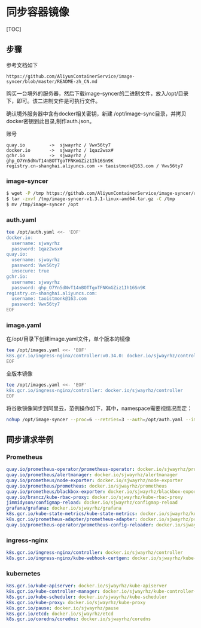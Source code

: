 # 同步容器镜像

[TOC]



## 步骤

参考文档如下

```
https://github.com/AliyunContainerService/image-syncer/blob/master/README-zh_CN.md
```

购买一台境外的服务器，然后下载image-syncer的二进制文件，放入/opt/目录下，即可。该二进制文件是可执行文件。

确认境外服务器中含有docker相关密钥，新建 /opt/image-sync目录，并拷贝docker密钥到此目录,制作auth.json。

账号

```
quay.io 		-> 	sjwayrhz / Vwv56ty7
docker.io		->  sjwayrhz / 1qaz2wsx#
gchr.io			->	sjwayrhz / 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
registry.cn-shanghai.aliyuncs.com -> taoistmonk@163.com	/ Vwv56ty7
```

### image-syncer

```bash
$ wget -P /tmp https://github.com/AliyunContainerService/image-syncer/releases/download/v1.3.1/image-syncer-v1.3.1-linux-amd64.tar.gz
$ tar -zxvf /tmp/image-syncer-v1.3.1-linux-amd64.tar.gz -C /tmp
$ mv /tmp/image-syncer /opt
```

### auth.yaml

```bash
tee /opt/auth.yaml <<- 'EOF'
docker.io:
  username: sjwayrhz
  password: 1qaz2wsx#
quay.io:
  username: sjwayrhz
  password: Vwv56ty7
  insecure: true
gchr.io:
  username: sjwayrhz
  password: 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
registry.cn-shanghai.aliyuncs.com:
  username: taoistmonk@163.com
  password: Vwv56ty7
EOF
```

### image.yaml

在/opt/目录下创建image.yaml文件，单个版本的镜像

```bash
tee /opt/images.yaml <<- 'EOF'
k8s.gcr.io/ingress-nginx/controller:v0.34.0: docker.io/sjwayrhz/controller
EOF
```

全版本镜像

```bash
tee /opt/images.yaml <<- 'EOF'
k8s.gcr.io/ingress-nginx/controller: docker.io/sjwayrhz/controller
EOF
```

将谷歌镜像同步到阿里云，范例操作如下，其中，namespace需要视情况而定：

```bash
nohup /opt/image-syncer --proc=6 --retries=3 --auth=/opt/auth.yaml --images=/opt/images.yaml &
```



## 同步请求举例

### Prometheus

```yaml
quay.io/prometheus-operator/prometheus-operator: docker.io/sjwayrhz/prometheus-operator
quay.io/prometheus/alertmanager: docker.io/sjwayrhz/alertmanager
quay.io/prometheus/node-exporter: docker.io/sjwayrhz/node-exporter
quay.io/prometheus/prometheus: docker.io/sjwayrhz/prometheus
quay.io/prometheus/blackbox-exporter: docker.io/sjwayrhz/blackbox-exporter
quay.io/brancz/kube-rbac-proxy: docker.io/sjwayrhz/kube-rbac-proxy
jimmidyson/configmap-reload: docker.io/sjwayrhz/configmap-reload
grafana/grafana: docker.io/sjwayrhz/grafana
k8s.gcr.io/kube-state-metrics/kube-state-metrics: docker.io/sjwayrhz/kube-state-metrics
k8s.gcr.io/prometheus-adapter/prometheus-adapter: docker.io/sjwayrhz/prometheus-adapter
quay.io/prometheus-operator/prometheus-config-reloader: docker.io/sjwayrhz/prometheus-config-reloader
```

### ingress-nginx

```yaml
k8s.gcr.io/ingress-nginx/controller: docker.io/sjwayrhz/controller
k8s.gcr.io/ingress-nginx/kube-webhook-certgen: docker.io/sjwayrhz/kube-webhook-certgen
```

### kubernetes

```yaml
k8s.gcr.io/kube-apiserver: docker.io/sjwayrhz/kube-apiserver
k8s.gcr.io/kube-controller-manager: docker.io/sjwayrhz/kube-controller-manager
k8s.gcr.io/kube-scheduler: docker.io/sjwayrhz/kube-scheduler
k8s.gcr.io/kube-proxy: docker.io/sjwayrhz/kube-proxy
k8s.gcr.io/pause: docker.io/sjwayrhz/pause
k8s.gcr.io/etcd: docker.io/sjwayrhz/etcd
k8s.gcr.io/coredns/coredns: docker.io/sjwayrhz/coredns
```





